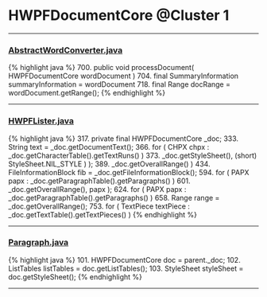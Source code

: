 # HWPFDocumentCore @Cluster 1

***

### [AbstractWordConverter.java](https://searchcode.com/codesearch/view/97383976/)
{% highlight java %}
700. public void processDocument( HWPFDocumentCore wordDocument )
704.         final SummaryInformation summaryInformation = wordDocument
718.     final Range docRange = wordDocument.getRange();
{% endhighlight %}

***

### [HWPFLister.java](https://searchcode.com/codesearch/view/97384386/)
{% highlight java %}
317. private final HWPFDocumentCore _doc;
333.     String text = _doc.getDocumentText();
366.     for ( CHPX chpx : _doc.getCharacterTable().getTextRuns() )
373.                     _doc.getStyleSheet(), (short) StyleSheet.NIL_STYLE ) );
389.                     _doc.getOverallRange() )
434.     FileInformationBlock fib = _doc.getFileInformationBlock();
594.     for ( PAPX papx : _doc.getParagraphTable().getParagraphs() )
601.                     _doc.getOverallRange(), papx );
624.             for ( PAPX papx : _doc.getParagraphTable().getParagraphs() )
658.     Range range = _doc.getOverallRange();
753.     for ( TextPiece textPiece : _doc.getTextTable().getTextPieces() )
{% endhighlight %}

***

### [Paragraph.java](https://searchcode.com/codesearch/view/97384407/)
{% highlight java %}
101. HWPFDocumentCore doc = parent._doc;
102. ListTables listTables = doc.getListTables();
103. StyleSheet styleSheet = doc.getStyleSheet();
{% endhighlight %}

***

